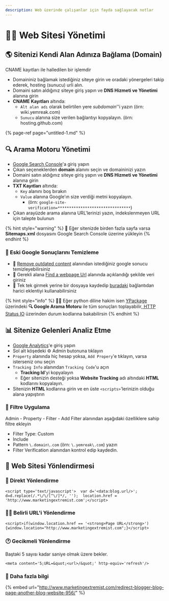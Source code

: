 ```yaml
---
description: Web üzerinde çalışanlar için fayda sağlayacak notlar
---
```


# 👨‍💼 Web Sitesi Yönetimi

## 🌎 Sitenizi Kendi Alan Adınıza Bağlama \(Domain\) <a id="sitenizi-kendi-alan-adiniza-baglama-domain"></a>

CNAME kayıtları ile halledilen bir işlemdir‌

* Domaininiz bağlamak istediğiniz siteye girin ve oradaki yönergeleri takip ederek, hosting \(sunucu\) urli alın.
* Domaini satın aldığınız siteye giriş yapın ve **DNS Hizmeti ve Yönetimi** alanına girin
* **CNAME Kayıtları** altında:
  * `Alt alan adı` olarak belirtilen yere _subdomain_''i yazın \(örn: wiki.yemreak.com\)
  * `Sunucu` alanına size verilen bağlantıyı kopyalayın. \(örn: hosting.github.com\)

{% page-ref page="untitled-1.md" %}

## 🔍 Arama Motoru Yönetimi <a id="arama-motoru-yoenetimi"></a>

* ​[Google Search Console](https://search.google.com/search-console/welcome?utm_source=about-page)'a giriş yapın
* Çıkan seçeneklerden **domain** alanını seçin ve domaininizi yazın
* Domaini satın aldığınız siteye giriş yapın ve **DNS Hizmeti ve Yönetimi** alanına girin
* **TXT Kayıtları** altında:
  * `Key` alanını boş bırakın
  * `Value` alanına Google'ın size verdiği metni kopyalayın.
    * \(örn: `google-site-verification=********************************`\)
* Çıkan arayüzde arama alanına URL'lerinizi yazın, indekslenmeyen URL için talepte bulunun

{% hint style="warning" %}
📢 Eğer sitenizde birden fazla sayfa varsa **Sitemaps.xml** dosyasını Google Search Console üzerine yükleyin
{% endhint %}

### 🧹 Eski Google Sonuçlarını Temizleme

* 🧼 [Remove outdated content](https://www.google.com/webmasters/tools/removals) alanından istediğiniz google sonucu temizleyebilirsiniz
* 📢 Gerekli alana [Find a webpage Url](https://support.google.com/webmasters/answer/63758) alanında açıklandığı şekilde veri giriniz
* 🚀 Tek tek girmek yerine bir dosyaya kaydedip [buradaki](https://github.com/noitcudni/google-webmaster-tools-bulk-outdated-content-removal) bağlantıdan harici eklentiyi kullanabilirsiniz

{% hint style="info" %}
👨‍💻 Eğer python diline hakim isen [YPackage](https://pypi.org/project/ypackage/) üzerindeki **🔍 Google Arama Motoru** ile tüm sonuçları toplayabilir,[ HTTP Status IO](https://httpstatus.io/) üzerinden durum kodlarına bakabilirsin
{% endhint %}

## 📊 Sitenize Gelenleri Analiz Etme <a id="sitenize-gelenleri-analiz-etme"></a>

* ​[Google Analytics](http://analytics.google.com/)'e giriş yapın
* Sol alt köşedeki ⚙ Admin butonuna tıklayın
* `Property` alanında hiç hesap yoksa, `Add Propery`'e tıklayın, varsa isterseniz onu seçin
* `Tracking Info` alanından `Tracking Code`'u açın
  * **Tracking Id**'yi kopyalayın
  * Eğer sitenizin desteği yoksa **Website Tracking** adı altındaki **HTML** kodlarını kopyalayın.
* Sitenizin **HTML** kodlarına girin ve en üste `<scripts>`'lerinizin olduğu alana yapıştırın

### 💠 Filtre Uygulama <a id="filtre-uygulama"></a>

Admin - Property - Filter - Add Filter alanından aşağıdaki özelliklere sahip filtre ekleyin‌

* Filter Type: Custom
* Include
* Pattern `\.domain\.com` \(örn: `\.yemreak\.com`\) yazın
* Filter Verification alanından kontrol edip kaydedin.

## 🚙 Web Sitesi Yönlendirmesi <a id="web-sitesi-yoenlendirmesi"></a>

### 💨 Direkt Yönlendirme <a id="direkt-yoenlendirme"></a>

```text
<script type='text/javascript'>  var d='<data:blog.url/>';  d=d.replace(/.*\/\/[^\/]*/, '');  location.href = 'http://www.marketingextremist.com';</script>
```

### 👨‍💼 Belirli URL'i Yönlendirme <a id="belirli-urli-yoenlendirme"></a>

```text
<script>if(window.location.href == '<strong>Page URL</strong>'){window.location="http://www.marketingextremist.com";}</script>
```

### 🕐 Gecikmeli Yönlendirme <a id="gecikmeli-yoenlendirme"></a>

Baştaki 5 sayısı kadar saniye olmak üzere bekler.

```text
<meta content='5;URL=&quot;<url>/&quot;' http-equiv='refresh'/>
```

### 🧐 Daha fazla bilgi <a id="daha-fazla-bilgi"></a>

{% embed url="http://www.marketingextremist.com/redirect-blogger-blog-page-another-blog-website-956/​" %}

